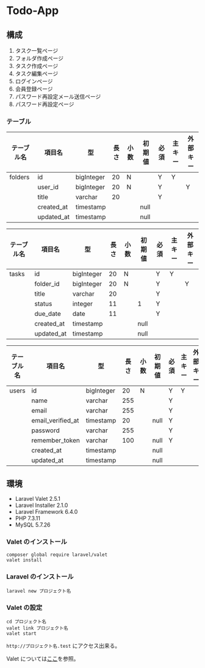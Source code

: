 # Todo-App



## 構成

1. タスク一覧ページ
2. フォルダ作成ページ
3. タスク作成ページ
4. タスク編集ページ
5. ログインページ
6. 会員登録ページ
7. パスワード再設定メール送信ページ
8. パスワード再設定ページ

### テーブル

テーブル名|項目名|型|長さ|小数|初期値|必須|主キー|外部キー|
|---|---|---|---|---|---|---|---|---|
|folders|id|bigInteger|20|N||Y|Y||
||user_id|bigInteger|20|N||Y||Y|
||title|varchar|20|||Y|||
||created_at|timestamp|||null||||
||updated_at|timestamp|||null||||


テーブル名|項目名|型|長さ|小数|初期値|必須|主キー|外部キー|
|---|---|---|---|---|---|---|---|---|
|tasks|id|bigInteger|20|N||Y|Y||
||folder_id|bigInteger|20|N||Y||Y|
||title|varchar|20|||Y|||
||status|integer|11||1|Y|||
||due_date|date|11|||Y|||
||created_at|timestamp|||null||||
||updated_at|timestamp|||null||||


テーブル名|項目名|型|長さ|小数|初期値|必須|主キー|外部キー|
|---|---|---|---|---|---|---|---|---|
|users|id|bigInteger|20|N||Y|Y||
||name|varchar|255|||Y|||
||email|varchar|255|||Y|||
||email_verified_at|timestamp|20||null|Y|||
||password|varchar|255|||Y|||
||remember_token|varchar|100||null|Y|||
||created_at|timestamp|||null||||
||updated_at|timestamp|||null||||

## 環境

- Laravel Valet 2.5.1
- Laravel Installer 2.1.0
- Laravel Framework 6.4.0
- PHP 7.3.11
- MySQL 5.7.26

### Valet のインストール

```
composer global require laravel/valet
valet install
```

### Laravel のインストール

```
laravel new プロジェクト名
```

### Valet の設定

```
cd プロジェクト名
valet link プロジェクト名
valet start
```

`http://プロジェクト名.test` にアクセス出来る。

Valet については[ここ](https://readouble.com/laravel/6.0/ja/valet.html)を参照。
